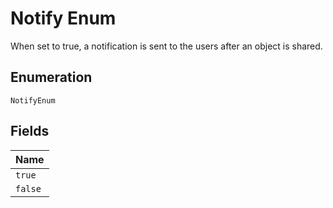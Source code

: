 
# Notify Enum

When set to true, a notification is sent to the users after an object is shared.

## Enumeration

`NotifyEnum`

## Fields

| Name |
|  --- |
| `true` |
| `false` |

